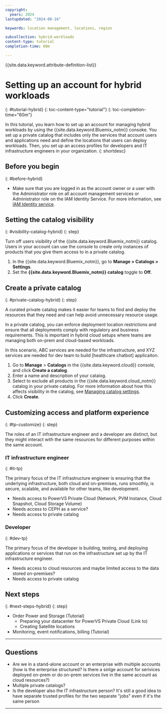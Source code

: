 ```yaml
---
copyright:
  years: 2024
lastupdated: "2024-08-16"

keywords: location management, locations, region

subcollection: hybrid-workloads
content-type: tutorial
completion-time: 60m

---
```


{{site.data.keyword.attribute-definition-list}}

# Setting up an account for hybrid workloads
{: #tutorial-hybrid}
{: toc-content-type="tutorial"}
{: toc-completion-time="60m"}

In this tutorial, you learn how to set up an account for managing hybrid workloads by using the {{site.data.keyword.Bluemix_notm}} consoke. You set up a private catalog that includes only the services that account users and applications need and define the locations that users can deploy workloads. Then, you set up an access profiles for developers and IT infrastructure engineers in your organization.
{: shortdesc}

## Before you begin
{: #before-hybrid}

- Make sure that you are logged in as the account owner or a user with the Administrator role on all account management services or Administrator role on the IAM Identity Service. For more information, see [IAM Identity service](/docs/account?topic=account-account-services#identity-service-account-management).

## Setting the catalog visibility
{: #visibility-catalog-hybrid}
{: step}

Turn off users visibility of the {{site.data.keyword.Bluemix_notm}} catalog. Users in your account can use the console to create only instances of products that you give them access to in a private catalog.

1. In the {{site.data.keyword.Bluemix_notm}}, go to **Manage > Catalogs > Settings**.
1. Set the **{{site.data.keyword.Bluemix_notm}} catalog** toggle to **Off**.

## Create a private catalog
{: #private-catalog-hybrid}
{: step}

A curated private catalog makes it easier for teams to find and deploy the resources that they need and can help avoid unnecessary resource usage.

In a private catalog, you can enforce deployment location restrictions and ensure that all deployments comply with regulatory and business requirements. This is important in hybrid cloud setups where teams are managing both on-prem and cloud-based workloads.

In this scenario, ABC services are needed for the infrastructure, and XYZ services are needed for dev team to build [healthcare chatbot] applicaiton.

1. Go to **Manage** > **Catalogs** in the {{site.data.keyword.cloud}} console, and click **Create a catalog**.
1. Enter a name and description of your catalog.
1. Select to exclude all products in the {{site.data.keyword.cloud_notm}} catalog in your private catalog. For more information about how this affects visibility in the catalog, see [Managing catalog settings](/docs/account?topic=account-filter-account&interface=ui).
1. Click **Create**.

## Customizing access and platform experience
{: #tp-customize}
{: step}

The roles of an IT infrastructure engineer and a developer are distinct, but they might interact with the same resources for different purposes within the same account.

### IT infrastructure engineer
{: #it-tp}

The primary focus of the IT infrastructure engineer is ensuring that the underlying infrastructure, both cloud and on-premises, runs smoothly, is secure, scalable, and available for other teams, like development.

- Needs access to PowerVS Private Cloud (Network, PVM Instance, Cloud Snapshot, Cloud Storage Volume)
- Needs access to CEPH as a service?
- Needs access to private catalog

### Developer
{: #dev-tp}

The primary focus of the developer is building, testing, and deploying applications or services that run on the infrastructure set up by the IT infrastructure engineer.

- Needs access to cloud resources and maybe limited access to the data stored on-premises?
- Needs access to private catalog

## Next steps
{: #next-steps-hybrid}
{: step}

- Order Power and Storage (Tutorial)
   - Preparing your datacenter for PowerVS Private Cloud (Link to)
   - Creating Satellite locations
- Monitoring, event notifications, billing (Tutorial)

----

## Questions

- Are we in a stand-alone account or an enterprise with multiple accounts (how is the enterprise structured? Is there a sinlge account for serivices deployed on-prem or do on-prem services live in the same account as cloud resources?)
- Multiple private catalogs?
- Is the developer also the IT infrastructure person? It's still a good idea to have separate trusted profiles for the two separate "jobs" even if it's the same person

----


